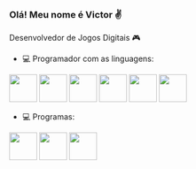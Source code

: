 ### Olá! Meu nome é Victor ✌

Desenvolvedor de Jogos Digitais 🎮

- 💻 Programador com as linguagens:

<img width='50' height='50' src="https://cdn.jsdelivr.net/gh/devicons/devicon/icons/cplusplus/cplusplus-original.svg" /> <img width='50' height='50' src="https://cdn.jsdelivr.net/gh/devicons/devicon/icons/csharp/csharp-original.svg" /> <img width= '50' height= '50' src="https://cdn.jsdelivr.net/gh/devicons/devicon@latest/icons/html5/html5-original.svg" />
<img width= '50' height= '50' src="https://cdn.jsdelivr.net/gh/devicons/devicon@latest/icons/css3/css3-original.svg" /> <img width= '50' height= '50' src="https://cdn.jsdelivr.net/gh/devicons/devicon@latest/icons/javascript/javascript-original.svg" /> <img width= '50' height= '50' src="https://cdn.jsdelivr.net/gh/devicons/devicon@latest/icons/typescript/typescript-original.svg" />

- 💻 Programas:

<img width= '50' height= '50' src="https://cdn.jsdelivr.net/gh/devicons/devicon@latest/icons/unrealengine/unrealengine-original.svg" /> <img width= '50' height= '50' src="https://cdn.jsdelivr.net/gh/devicons/devicon@latest/icons/unity/unity-original.svg" /> <img width= '50' height= '50' src="https://cdn.jsdelivr.net/gh/devicons/devicon@latest/icons/vscode/vscode-original.svg" />



